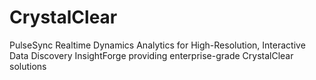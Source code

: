 # CrystalClear
PulseSync Realtime Dynamics Analytics for High-Resolution, Interactive Data Discovery InsightForge providing enterprise-grade CrystalClear solutions
